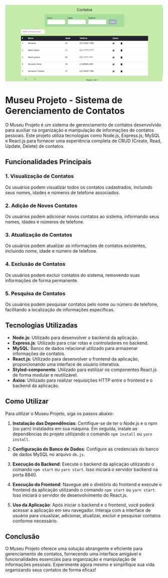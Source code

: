 ![Texto alternativo](https://raw.githubusercontent.com/Julianavdsantos/CRUDContatos/main/telefones.png)


# Museu Projeto - Sistema de Gerenciamento de Contatos

O Museu Projeto é um sistema de gerenciamento de contatos desenvolvido para auxiliar na organização e manipulação de informações de contatos pessoais. Este projeto utiliza tecnologias como Node.js, Express.js, MySQL e React.js para fornecer uma experiência completa de CRUD (Create, Read, Update, Delete) de contatos.

## Funcionalidades Principais

### 1. Visualização de Contatos

Os usuários podem visualizar todos os contatos cadastrados, incluindo seus nomes, idades e números de telefone associados.

### 2. Adição de Novos Contatos

Os usuários podem adicionar novos contatos ao sistema, informando seus nomes, idades e números de telefone. 

### 3. Atualização de Contatos

Os usuários podem atualizar as informações de contatos existentes, incluindo nome, idade e número de telefone.

### 4. Exclusão de Contatos

Os usuários podem excluir contatos do sistema, removendo suas informações de forma permanente.

### 5. Pesquisa de Contatos

Os usuários podem pesquisar contatos pelo nome ou número de telefone, facilitando a localização de informações específicas.

## Tecnologias Utilizadas

- **Node.js**: Utilizado para desenvolver o backend da aplicação.
- **Express.js**: Utilizado para criar rotas e controladores no backend.
- **MySQL**: Banco de dados relacional utilizado para armazenar informações de contatos.
- **React.js**: Utilizado para desenvolver o frontend da aplicação, proporcionando uma interface de usuário interativa.
- **Styled-components**: Utilizado para estilizar os componentes React.js de forma modular e reutilizável.
- **Axios**: Utilizado para realizar requisições HTTP entre o frontend e o backend da aplicação.

## Como Utilizar

Para utilizar o Museu Projeto, siga os passos abaixo:

1. **Instalação das Dependências**: Certifique-se de ter o Node.js e o npm (ou yarn) instalados em sua máquina. Em seguida, instale as dependências do projeto utilizando o comando `npm install` ou `yarn install`.

2. **Configuração do Banco de Dados**: Configure as credenciais do banco de dados MySQL no arquivo `db.js`.

3. **Execução do Backend**: Execute o backend da aplicação utilizando o comando `npm start` ou `yarn start`. Isso iniciará o servidor backend na porta 8840.

4. **Execução do Frontend**: Navegue até o diretório do frontend e execute o frontend da aplicação utilizando o comando `npm start` ou `yarn start`. Isso iniciará o servidor de desenvolvimento do React.js.

5. **Uso da Aplicação**: Após iniciar o backend e o frontend, você poderá acessar a aplicação em seu navegador. Interaja com a interface de usuário para visualizar, adicionar, atualizar, excluir e pesquisar contatos conforme necessário.

## Conclusão

O Museu Projeto oferece uma solução abrangente e eficiente para gerenciamento de contatos, fornecendo uma interface amigável e funcionalidades essenciais para organização e manipulação de informações pessoais. Experimente agora mesmo e simplifique sua vida organizando seus contatos de forma eficaz!

